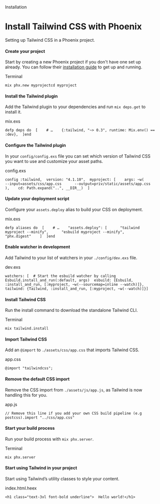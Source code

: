 Installation

# Install Tailwind CSS with Phoenix

Setting up Tailwind CSS in a Phoenix project.

#### Create your project

Start by creating a new Phoenix project if you don't have one set up already. You can follow their [installation guide](https://hexdocs.pm/phoenix/installation.html) to get up and running.

Terminal

```
mix phx.new myprojectcd myproject
```

#### Install the Tailwind plugin

Add the Tailwind plugin to your dependencies and run `mix deps.get` to install it.

mix.exs

```
defp deps do  [    # …    {:tailwind, "~> 0.3", runtime: Mix.env() == :dev},  ]end
```

#### Configure the Tailwind plugin

In your `config/config.exs` file you can set which version of Tailwind CSS you want to use and customize your asset paths.

config.exs

```
config :tailwind,  version: "4.1.10",  myproject: [    args: ~w(      --input=assets/css/app.css      --output=priv/static/assets/app.css    ),    cd: Path.expand("..", __DIR__)  ]
```

#### Update your deployment script

Configure your `assets.deploy` alias to build your CSS on deployment.

mix.exs

```
defp aliases do  [    # …    "assets.deploy": [      "tailwind myproject --minify",      "esbuild myproject --minify",      "phx.digest"    ]  ]end
```

#### Enable watcher in development

Add Tailwind to your list of watchers in your `./config/dev.exs` file.

dev.exs

```
watchers: [  # Start the esbuild watcher by calling Esbuild.install_and_run(:default, args)  esbuild: {Esbuild, :install_and_run, [:myproject, ~w(--sourcemap=inline --watch)]},  tailwind: {Tailwind, :install_and_run, [:myproject, ~w(--watch)]}]
```

#### Install Tailwind CSS

Run the install command to download the standalone Tailwind CLI.

Terminal

```
mix tailwind.install
```

#### Import Tailwind CSS

Add an `@import` to `./assets/css/app.css` that imports Tailwind CSS.

app.css

```
@import "tailwindcss";
```

#### Remove the default CSS import

Remove the CSS import from `./assets/js/app.js`, as Tailwind is now handling this for you.

app.js

```
// Remove this line if you add your own CSS build pipeline (e.g postcss).import "../css/app.css"
```

#### Start your build process

Run your build process with `mix phx.server`.

Terminal

```
mix phx.server
```

#### Start using Tailwind in your project

Start using Tailwind’s utility classes to style your content.

index.html.heex

```
<h1 class="text-3xl font-bold underline">  Hello world!</h1>
```
